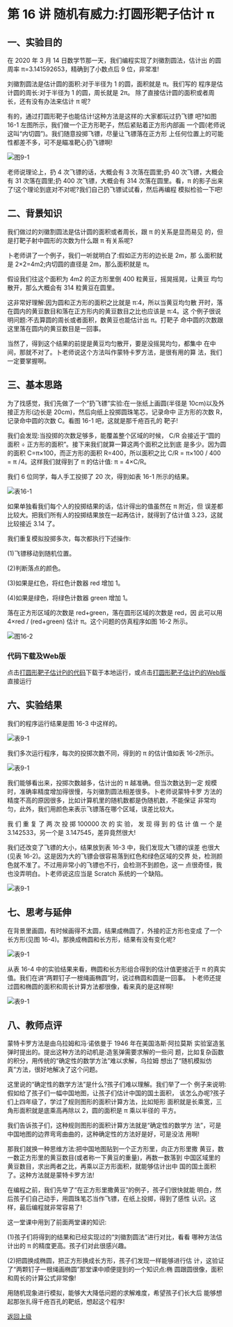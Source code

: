 # 第 16 讲 随机有威力:打圆形靶子估计 π

## 一、实验目的
在 2020 年 3 月 14 日数学节那一天，我们编程实现了刘徽割圆法，估计出 的圆周率 π=3.141592653，精确到了小数点后 9 位，非常准!

刘徽割圆法是估计圆的面积:对于半径为 1 的圆，面积就是 π。我们写的 程序是估计圆的周长:对于半径为 1 的圆，周长就是 2π。
除了直接估计圆的面积或者周长，还有没有办法来估计 π 呢?

有的，通过打圆形靶子也能估计!这种方法是这样的:大家都玩过扔飞镖 吧?如图 16-1 左图所示，我们做一个正方形靶子，然后紧贴着正方形内部画 一个圆(老师说这叫“内切圆”)。我们随意投掷飞镖，尽量让飞镖落在正方形 上任何位置上的可能性都差不多，可不是瞄准靶心扔飞镖啊!

![图9-1](Figures/Lec16-1.png)

老师说理论上，扔 4 次飞镖的话，大概会有 3 次落在圆里;扔 40 次飞镖，大概会有 31 次落在圆里;扔 400 次飞镖，大概会有 314 次落在圆里。看，π 的影子出来了!这个理论到底对不对呢?我们自己扔飞镖试试看，然后再编程 模拟检验一下吧!

## 二、背景知识

我们做过的刘徽割圆法是估计圆的面积或者周长，跟 π 的关系是显而易见 的，但是打靶子射中圆形的次数为什么跟 π 有关系呢?

卜老师讲了一个例子，我们一听就明白了:假如正方形的边长是 2m，那 么面积就是 2×2=4m2;内切圆的直径是 2m，那么面积就是 π。

假设我们往这个面积为 4m2 的正方形里倒 400 粒黄豆，摇晃摇晃，让黄豆 均匀散开，那么大概会有 314 粒黄豆在圆里。

这非常好理解:因为圆和正方形的面积之比就是 π∶4，所以当黄豆均匀散 开时，落在圆内的黄豆数目和落在正方形内的黄豆数目之比也应该是 π∶4。这 个例子很说明问题:不去算圆的周长或者面积，数黄豆也能估计出 π。打靶子 命中圆的次数跟这里落在圆内的黄豆数目是一回事。

当然了，得到这个结果的前提是黄豆均匀散开，要是没摇晃均匀，都集中 在中间，那就不对了。卜老师说这个方法叫作蒙特卡罗方法，是很有用的算 法，我们一定要掌握啊。




## 三、基本思路

为了找感觉，我们先做了一个“扔飞镖”实验:在一张纸上画圆(半径是 10cm)以及外接正方形(边长是 20cm)，然后向纸上投掷圆珠笔芯，记录命中 正方形的次数 R，记录命中圆的次数 C。看图 16-1 吧，这就是那千疮百孔的 靶子!

我们会发现:当投掷的次数足够多，能覆盖整个区域的时候， C/R 会接近于“圆的面积 ÷ 正方形的面积”。接下来我们就算一算这两个面积之比到底 是多少。因为圆的面积 C=π×100，而正方形的面积 R=400，所以面积之比 C/R =  π×100 / 400 =  π /4。这样我们就得到了 π 的估计值: π = 4×C/R。

我们 6 位同学，每人手工投掷了 20 次，得到如表 16-1 所示的结果。

![表16-1](Figures/Lec16-1-Table.png)

如果单独看我们每个人的投掷结果的话，估计得出的值虽然在 π 附近，但 误差都比较大。把我们所有人的投掷结果放在一起再估计，就得到了估计值 3.23，这就比较接近 3.14 了。


我们重复模拟投掷多次，每次都执行下述操作: 

(1)飞镖移动到随机位置。 

(2)判断落点的颜色。 

(3)如果是红色，将红色计数器 red 增加 1。 

(4)如果是绿色，将绿色计数器 green 增加 1。
  
  落在正方形区域的次数是 red+green，落在圆形区域的次数是 red，因 此可以用 4×red / (red+green) 估计 π。这个问题的仿真程序如图 16-2 所示。
 


![图16-2](Figures/Lec16-2.png)


### 代码下载及Web版

点击[打圆形靶子估计Pi的代码](Code/第16讲-打圆形靶子估计Pi.sb3)下载于本地运行，或点击[打圆形靶子估计Pi的Web版](https://scratch.mit.edu/projects/683356526/)直接运行



## 六、实验结果

我们的程序运行结果是图 16-3 中这样的。

![表9-1](Figures/Lec16-3.png)

我们多次运行程序，每次的投掷次数不同，得到的 π 的估计值如表 16-2所示。


![表9-1](Figures/Lec16-2-Table.png)

我们能够看出来，投掷次数越多，估计出的 π 越准确。但当次数达到一定 规模时，准确率精度增加得很慢，与刘徽割圆法相差很多。卜老师说蒙特卡罗
方法的精度不高的原因很多，比如计算机里的随机数都是伪随机数，不能保证 非常均匀，此外，我们用颜色来表示飞镖落在哪个区域，误差比较大。

我 们 重 复 了 两 次 投 掷 100000 次 的 实 验， 发 现 得 到 的 估 计 值 一 个 是 3.142533，另一个是 3.147545，差异竟然很大!

我们还改变了飞镖的大小，结果放到表 16-3 中，我们发现大飞镖的误差 也很大(见表 16-2)。这是因为大的飞镖会很容易落到红色和绿色区域的交界 处，检测颜色就不准了。不过用非常小的飞镖也不行，会检测不到颜色，这一 点很奇怪，我也没弄明白。卜老师说这应当是 Scratch 系统的一个缺陷。


![表9-1](Figures/Lec16-3-Table.png)

## 七、思考与延伸
在背景里画圆，有时候画得不太圆，结果成椭圆了，外接的正方形也变成 了一个长方形(见图 16-4)。那换成椭圆和长方形，结果有没有变化呢?


![表9-1](Figures/Lec16-4.png)

从表 16-4 中的实验结果来看，椭圆和长方形组合得到的估计值更接近于 π 的真实值。我们在讲“两颗钉子一根绳画椭圆”时，说过椭圆和圆是一回事。 卜老师还提过圆和椭圆的面积和周长计算方法都很像，看来真的是这样啊!

![表9-1](Figures/Lec16-4-Table.png)

## 八、教师点评

蒙特卡罗方法是由乌拉姆和冯·诺依曼于 1946 年在美国洛斯·阿拉莫斯 实验室造氢弹时提出的。提出这种方法的动机是:造氢弹需要求解的一些问 题，比如复杂函数的积分，用传统的“确定性的数学方法”难以求解，乌拉姆 想出了“随机模拟仿真”方法，很好地解决了这个问题。

这里说的“确定性的数学方法”是什么?孩子们难以理解。我们举了一个 例子来说明:假如给了孩子们一幅中国地图，让孩子们估计中国的国土面积， 该怎么办呢?孩子们上四年级了，学过了规则图形的面积计算方法，比如矩形 面积就是长乘宽，三角形面积就是底乘高再除以 2，圆的面积是 π 乘以半径的 平方。

我们告诉孩子们，这种规则图形的面积计算方法就是“确定性的数学方 法”，可是中国地图的边界弯弯曲曲的，这种确定性的方法好是好，可是没法 用啊!

那我们就换一种思维方法:把中国地图贴到一个正方形里，向正方形里撒 黄豆，数一数正方形里的黄豆数目(或者称一下黄豆的重量)，再数一数落到 中国区域里的黄豆数目，求出两者之比，再乘以正方形面积，就能够估计出中 国的国土面积了。这种方法就是蒙特卡罗方法!


在编程之前，我们先举了“在正方形里撒黄豆”的例子，孩子们很快就能 明白，然后孩子们自己动手，用圆珠笔芯当作飞镖，在纸上投掷，得到了感性 认识。这样，最后编程就非常容易了!

这一堂课中用到了前面两堂课的知识: 

(1)孩子们将得到的结果和已经实现过的“刘徽割圆法”进行对比，看看
哪种方法估计出的 π 的精度更高。孩子们对此很感兴趣。 

(2)把圆换成椭圆，把正方形换成长方形，孩子们发现一样能够进行估
计，这验证了“两颗钉子一根绳画椭圆”那堂课中顺便提到的一个知识点:椭 圆跟圆很像，面积和周长的计算公式非常像!

用随机现象进行模拟，能够大大降低问题的求解难度，希望孩子们长大后 能够想起那张扎得千疮百孔的靶纸，想起这个程序!


[返回上级](index.md)
